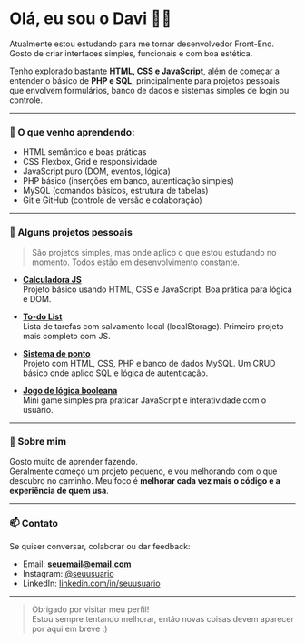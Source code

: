 # Olá, eu sou o Davi 👨‍💻

Atualmente estou estudando para me tornar desenvolvedor Front-End.  
Gosto de criar interfaces simples, funcionais e com boa estética.

Tenho explorado bastante **HTML, CSS e JavaScript**, além de começar a entender o básico de **PHP e SQL**, principalmente para projetos pessoais que envolvem formulários, banco de dados e sistemas simples de login ou controle.

---

### 🧠 O que venho aprendendo:

- HTML semântico e boas práticas
- CSS Flexbox, Grid e responsividade
- JavaScript puro (DOM, eventos, lógica)
- PHP básico (inserções em banco, autenticação simples)
- MySQL (comandos básicos, estrutura de tabelas)
- Git e GitHub (controle de versão e colaboração)

---

### 📌 Alguns projetos pessoais

> São projetos simples, mas onde aplico o que estou estudando no momento. Todos estão em desenvolvimento constante.

- **[Calculadora JS](https://github.com/SEUUSUARIO/calculadora-js)**  
  Projeto básico usando HTML, CSS e JavaScript. Boa prática para lógica e DOM.

- **[To-do List](https://github.com/SEUUSUARIO/todo-list)**  
  Lista de tarefas com salvamento local (localStorage). Primeiro projeto mais completo com JS.

- **[Sistema de ponto](https://github.com/SEUUSUARIO/sistema-ponto)**  
  Projeto com HTML, CSS, PHP e banco de dados MySQL. Um CRUD básico onde aplico SQL e lógica de autenticação.

- **[Jogo de lógica booleana](https://github.com/SEUUSUARIO/jogo-logica)**  
  Mini game simples pra praticar JavaScript e interatividade com o usuário.

---

### 💬 Sobre mim

Gosto muito de aprender fazendo.  
Geralmente começo um projeto pequeno, e vou melhorando com o que descubro no caminho. Meu foco é **melhorar cada vez mais o código e a experiência de quem usa**.

---

### 📫 Contato

Se quiser conversar, colaborar ou dar feedback:

- Email: **seuemail@email.com**  
- Instagram: [@seuusuario](https://instagram.com/seuusuario)  
- LinkedIn: [linkedin.com/in/seuusuario](https://linkedin.com/in/seuusuario)

---

> Obrigado por visitar meu perfil!  
> Estou sempre tentando melhorar, então novas coisas devem aparecer por aqui em breve :)
